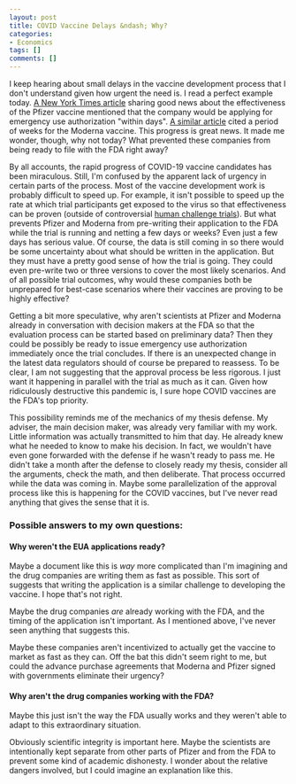 ```yaml
---
layout: post
title: COVID Vaccine Delays &ndash; Why?
categories:
- Economics
tags: []
comments: []
---
```


I keep hearing about small delays in the vaccine development process that I don't understand given how urgent the need is. I read a perfect example today. [A New York Times article](https://www.nytimes.com/2020/11/18/health/pfizer-covid-vaccine.html) sharing good news about the effectiveness of the Pfizer vaccine mentioned that the company would be applying for emergency use authorization "within days". [A similar article](https://www.nytimes.com/2020/11/16/health/Covid-moderna-vaccine.html") cited a period of weeks for the Moderna vaccine. This progress is great news. It made me wonder, though, why not today? What prevented these companies from being ready to file with the FDA right away?

By all accounts, the rapid progress of COVID-19 vaccine candidates has been miraculous. Still, I'm confused by the apparent lack of urgency in certain parts of the process. Most of the vaccine development work is probably difficult to speed up. For example, it isn't possible to speed up the rate at which trial participants get exposed to the virus so that effectiveness can be proven (outside of controversial [human challenge trials](https://www.nytimes.com/2020/07/01/health/coronavirus-vaccine-trials.html)). But what prevents Pfizer and Moderna from pre-writing their application to the FDA while the trial is running and netting a few days or weeks? Even just a few days has serious value. Of course, the data is still coming in so there would be some uncertainty about what should be written in the application. But they must have a pretty good sense of how the trial is going. They could even pre-write two or three versions to cover the most likely scenarios. And of all possible trial outcomes, why would these companies both be unprepared for best-case scenarios where their vaccines are proving to be highly effective?

Getting a bit more speculative, why aren't scientists at Pfizer and Moderna already in conversation with decision makers at the FDA so that the evaluation process can be started based on preliminary data? Then they could be possibly be ready to issue emergency use authorization immediately once the trial concludes. If there is an unexpected change in the latest data regulators should of course be prepared to reassess. To be clear, I am not suggesting that the approval process be less rigorous. I just want it happening in parallel with the trial as much as it can. Given how ridiculously destructive this pandemic is, I sure hope COVID vaccines are the FDA's top priority.
   
This possibility reminds me of the mechanics of my thesis defense. My adviser, the main decision maker, was already very familiar with my work. Little information was actually transmitted to him that day. He already knew what he needed to know to make his decision. In fact, we wouldn't have even gone forwarded with the defense if he wasn't ready to pass me. He didn't take a month after the defense to closely ready my thesis, consider all the arguments, check the math, and then deliberate. That process occurred while the data was coming in. Maybe some parallelization of the approval process like this is happening for the COVID vaccines, but I've never read anything that gives the sense that it is.

### Possible answers to my own questions:
#### Why weren't the EUA applications ready? 

Maybe a document like this is _way_ more complicated than I'm imagining and the drug companies are writing them as fast as possible. This sort of suggests that writing the application is a similar challenge to developing the vaccine. I hope that's not right.

Maybe the drug companies _are_ already working with the FDA, and the timing of the application isn't important. As I mentioned above, I've never seen anything that suggests this.

Maybe these companies aren't incentivized to actually get the vaccine to market as fast as they can. Off the bat this didn't seem right to me, but could the advance purchase agreements that Moderna and Pfizer signed with governments eliminate their urgency?

#### Why aren't the drug companies working with the FDA? 

Maybe this just isn't the way the FDA usually works and they weren't able to adapt to this extraordinary situation.

Obviously scientific integrity is important here. Maybe the scientists are intentionally kept separate from other parts of Pfizer and from the FDA to prevent some kind of academic dishonesty. I wonder about the relative dangers involved, but I could imagine an explanation like this. 


